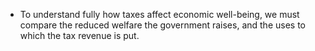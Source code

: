- To understand fully how taxes affect economic well-being, we must compare the reduced welfare the government raises, and the uses to which the tax revenue is put.